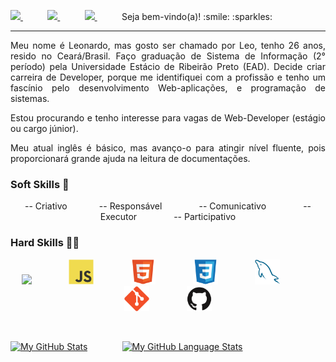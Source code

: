 <p align="left">
    <a href="https://github.com/araujoleonardo310">
        <img  src="https://img.shields.io/badge/github-%23100000.svg?&style=for-the-badge&logo=github&logoColor=white&link=mailto:https://github.com/araujoleonardo310">
    </a>
    &nbsp;&nbsp;&nbsp;&nbsp;&nbsp;&nbsp;&nbsp;&nbsp;&nbsp;
    <a href="mailto:araujoleonardo310@gmail.com">
        <img src="https://img.shields.io/badge/gmail-D14836?&style=for-the-badge&logo=gmail&logoColor=white&link=mailto:araujoleonardo310@gmail.com">
    </a>
    &nbsp;&nbsp;&nbsp;&nbsp;&nbsp;&nbsp;&nbsp;&nbsp;&nbsp;
    <a href="https://www.linkedin.com/in/leonardoaraujo310/">
        <img src="https://img.shields.io/badge/linkedin-%230077B5.svg?&style=for-the-badge&logo=linkedin&logoColor=white&link=mailto:https://www.linkedin.com/in/leonardoaraujo310/">
    </a>
	&nbsp;&nbsp;&nbsp;&nbsp;&nbsp;&nbsp;&nbsp;&nbsp;&nbsp; Seja bem-vindo(a)! :smile: :sparkles: 
</p>
<hr/>
<p align="justify">Meu nome é Leonardo, mas gosto ser chamado por Leo, tenho 26 anos, resido no Ceará/Brasil. Faço graduação de Sistema de Informação (2° período) pela Universidade Estácio de Ribeirão Preto (EAD). Decide criar carreira de Developer, porque me identifiquei com a profissão e tenho um fascínio pelo desenvolvimento Web-aplicações, e programação de sistemas.
</p>

<p align="justify">Estou procurando e tenho interesse para vagas de Web-Developer (estágio ou cargo júnior). 
</p>

<p align="justify">Meu atual inglês é básico, mas avanço-o para atingir nível fluente, pois proporcionará grande ajuda na leitura de documentações. 
</p>

<h3>Soft Skills 📌</h3>
<p align="center">
-- Criativo 
&nbsp;&nbsp;&nbsp;&nbsp;&nbsp;&nbsp;&nbsp;&nbsp;&nbsp;&nbsp;&nbsp;	
-- Responsável
&nbsp;&nbsp;&nbsp;&nbsp;&nbsp;&nbsp;&nbsp;&nbsp;&nbsp;&nbsp;&nbsp;&nbsp;&nbsp; 
-- Comunicativo
&nbsp;&nbsp;&nbsp;&nbsp;&nbsp;&nbsp;&nbsp;&nbsp;&nbsp;&nbsp;&nbsp;&nbsp;&nbsp;
-- Executor 
&nbsp;&nbsp;&nbsp;&nbsp;&nbsp;&nbsp;&nbsp;&nbsp;&nbsp;&nbsp;&nbsp;&nbsp;&nbsp;
-- Participativo
</p>

<h3>Hard Skills 👨‍💻​</h3>
<p align="center">
    <img height="40" src="https://user-images.githubusercontent.com/81859569/118542169-0330bd00-b729-11eb-9f31-88f0dbb5bd79.png">
    &nbsp;&nbsp;&nbsp;&nbsp;&nbsp;&nbsp;&nbsp;&nbsp;&nbsp;&nbsp;&nbsp;&nbsp;&nbsp;
    <img height="40" src="https://raw.githubusercontent.com/devicons/devicon/master/icons/javascript/javascript-original.svg">
    &nbsp;&nbsp;&nbsp;&nbsp;&nbsp;&nbsp;&nbsp;&nbsp;&nbsp;&nbsp;&nbsp;&nbsp;&nbsp;
    <img height="40" src="https://raw.githubusercontent.com/devicons/devicon/master/icons/html5/html5-original.svg">
    &nbsp;&nbsp;&nbsp;&nbsp;&nbsp;&nbsp;&nbsp;&nbsp;&nbsp;&nbsp;&nbsp;&nbsp;&nbsp;
    <img height="40" src="https://raw.githubusercontent.com/devicons/devicon/master/icons/css3/css3-original.svg">
    &nbsp;&nbsp;&nbsp;&nbsp;&nbsp;&nbsp;&nbsp;&nbsp;&nbsp;&nbsp;&nbsp;&nbsp;&nbsp;
   <img height="40" src="https://raw.githubusercontent.com/devicons/devicon/master/icons/mysql/mysql-original.svg">
     &nbsp;&nbsp;&nbsp;&nbsp;&nbsp;&nbsp;&nbsp;&nbsp;&nbsp;&nbsp;&nbsp;&nbsp;&nbsp;
    <img height="40" src="https://raw.githubusercontent.com/devicons/devicon/master/icons/git/git-original.svg">
    &nbsp;&nbsp;&nbsp;&nbsp;&nbsp;&nbsp;&nbsp;&nbsp;&nbsp;&nbsp;&nbsp;&nbsp;&nbsp;
    <img height="40" src="https://raw.githubusercontent.com/devicons/devicon/master/icons/github/github-original.svg">       
</p>
<br/>

[![My GitHub Stats](https://github-readme-stats.vercel.app/api/?username=araujoleonardo310&count_private=true&theme=tokyonight&showicons=true)]() &nbsp;&nbsp;&nbsp;&nbsp;&nbsp;&nbsp;&nbsp;&nbsp;&nbsp;&nbsp;&nbsp;&nbsp;&nbsp;[![My GitHub Language Stats](https://github-readme-stats.vercel.app/api/top-langs/?username=araujoleonardo310&langs_count=5&theme=tokyonight)]()  





